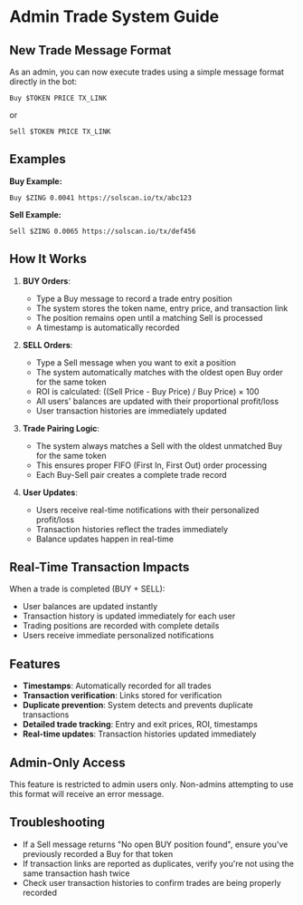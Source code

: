 # Admin Trade System Guide

## New Trade Message Format

As an admin, you can now execute trades using a simple message format directly in the bot:

```
Buy $TOKEN PRICE TX_LINK
```

or 

```
Sell $TOKEN PRICE TX_LINK
```

## Examples

**Buy Example:**
```
Buy $ZING 0.0041 https://solscan.io/tx/abc123
```

**Sell Example:**
```
Sell $ZING 0.0065 https://solscan.io/tx/def456
```

## How It Works

1. **BUY Orders**:
   - Type a Buy message to record a trade entry position
   - The system stores the token name, entry price, and transaction link
   - The position remains open until a matching Sell is processed
   - A timestamp is automatically recorded

2. **SELL Orders**:
   - Type a Sell message when you want to exit a position
   - The system automatically matches with the oldest open Buy order for the same token
   - ROI is calculated: ((Sell Price - Buy Price) / Buy Price) × 100
   - All users' balances are updated with their proportional profit/loss
   - User transaction histories are immediately updated

3. **Trade Pairing Logic**:
   - The system always matches a Sell with the oldest unmatched Buy for the same token
   - This ensures proper FIFO (First In, First Out) order processing
   - Each Buy-Sell pair creates a complete trade record

4. **User Updates**:
   - Users receive real-time notifications with their personalized profit/loss
   - Transaction histories reflect the trades immediately
   - Balance updates happen in real-time

## Real-Time Transaction Impacts

When a trade is completed (BUY + SELL):

- User balances are updated instantly
- Transaction history is updated immediately for each user
- Trading positions are recorded with complete details
- Users receive immediate personalized notifications

## Features

- **Timestamps**: Automatically recorded for all trades
- **Transaction verification**: Links stored for verification
- **Duplicate prevention**: System detects and prevents duplicate transactions
- **Detailed trade tracking**: Entry and exit prices, ROI, timestamps
- **Real-time updates**: Transaction histories updated immediately

## Admin-Only Access

This feature is restricted to admin users only. Non-admins attempting to use this format will receive an error message.

## Troubleshooting

- If a Sell message returns "No open BUY position found", ensure you've previously recorded a Buy for that token
- If transaction links are reported as duplicates, verify you're not using the same transaction hash twice
- Check user transaction histories to confirm trades are being properly recorded